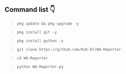 ## Command list 👇

>`pkg update && pkg upgrade -y`

>`pkg install git -y`

>`pkg install python -y`

>`git clone https://github.com/KnK-07/WA-Reporter`

>`cd WA-Reporter`

>`python WA-Reporter.py`
